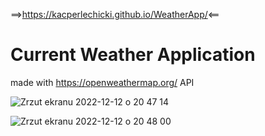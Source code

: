 ==>https://kacperlechicki.github.io/WeatherApp/<==

# Current Weather Application
  made with https://openweathermap.org/ API

![Zrzut ekranu 2022-12-12 o 20 47 14](https://user-images.githubusercontent.com/118530164/207140136-fa32fbb4-13a9-429b-b399-f4048e630482.png)

![Zrzut ekranu 2022-12-12 o 20 48 00](https://user-images.githubusercontent.com/118530164/207140149-b176e864-a53a-47c8-b292-ad9cff725803.png)

